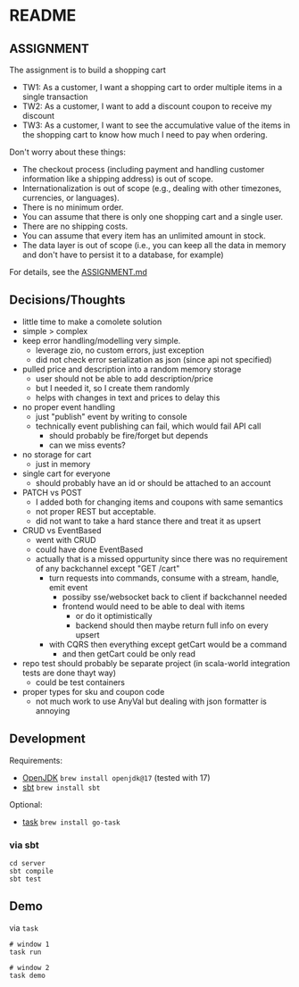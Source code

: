 # README

## ASSIGNMENT

The assignment is to build a shopping cart

- TW1: As a customer, I want a shopping cart to order multiple items in a single transaction
- TW2: As a customer, I want to add a discount coupon to receive my discount
- TW3: As a customer, I want to see the accumulative value of the items in the shopping cart to know how much I need to pay when ordering.

Don't worry about these things:

- The checkout process (including payment and handling customer information like a shipping address) is out of scope.
- Internationalization is out of scope (e.g., dealing with other timezones, currencies, or languages).
- There is no minimum order.
- You can assume that there is only one shopping cart and a single user.
- There are no shipping costs.
- You can assume that every item has an unlimited amount in stock.
- The data layer is out of scope (i.e., you can keep all the data in memory and don't have to persist it to a database, for example)

For details, see the [ASSIGNMENT.md](/ASSIGNMENT.md)

## Decisions/Thoughts

- little time to make a comolete solution
- simple > complex
- keep error handling/modelling very simple.
  - leverage zio, no custom errors, just exception
  - did not check error serialization as json (since api not specified)
- pulled price and description into a random memory storage
  - user should not be able to add description/price
  - but I needed it, so I create them randomly
  - helps with changes in text and prices to delay this
- no proper event handling
  - just "publish" event by writing to console
  - technically event publishing can fail, which would fail API call
    - should probably be fire/forget but depends
    - can we miss events?
- no storage for cart
  - just in memory
- single cart for everyone
  - should probably have an id or should be attached to an account
- PATCH vs POST
  - I added both for changing items and coupons with same semantics
  - not proper REST but acceptable.
  - did not want to take a hard stance there and treat it as upsert
- CRUD vs EventBased
  - went with CRUD
  - could have done EventBased
  - actually that is a missed oppurtunity since there was no requirement of any backchannel except "GET /cart"
    - turn requests into commands, consume with a stream, handle, emit event
      - possiby sse/websocket back to client if backchannel needed
      - frontend would need to be able to deal with items
        - or do it optimistically
        - backend should then maybe return full info on every upsert
    - with CQRS then everything except getCart would be a command
      - and then getCart could be only read
- repo test should probably be separate project (in scala-world integration tests are done thayt way)
  - could be test containers
- proper types for sku and coupon code
  - not much work to use AnyVal but dealing with json formatter is annoying

## Development

Requirements:

- [OpenJDK](https://openjdk.org/) `brew install openjdk@17` (tested with 17)
- [sbt](https://www.scala-sbt.org/) `brew install sbt`

Optional:

- [task](https://taskfile.dev) `brew install go-task`

### via sbt

```
cd server
sbt compile
sbt test
```

## Demo

via `task`

```
# window 1
task run
```

```
# window 2
task demo
```
